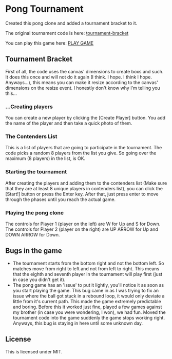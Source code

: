 # Pong Tournament

Created this pong clone and added a tournament bracket to it.

The original tournament code is here: [tournament-bracket](https://github.com/Kitanga/tournament-bracket)

You can play this game here: [PLAY GAME](http://htmlpreview.github.io/?https://github.com/Kitanga/pong-tournament/blob/master/index.html)

## Tournament Bracket

First of all, the code uses the canvas' dimensions to create boxs and such. It does this once and will not do it again (I think. I hope. I think I hope. Anyways...), this means you can make it resize according to the canvas' dimensions on the resize event. I honestly don't know why I'm telling you this...

### ...Creating players

You can create a new player by clicking the [Create Player] button. You add the name of the player and then take a quick photo of them.

### The Contenders List

This is a list of players that are going to participate in the tournament. The code picks a random 8 players from the list you give. So going over the maximum (8 players) in the list, is OK.

### Starting the tournament

After creating the players and adding them to the contenders list (Make sure that they are at least 8 unique players in contenders list), you can click the [Start!] button or press the Enter key.
After that, just press enter to move through the phases until you reach the actual game.

### Playing the pong clone

The controls for Player 1 (player on the left) are W for Up and S for Down.
The controls for Player 2 (player on the right) are UP ARROW for Up and DOWN ARROW for Down.

## Bugs in the game

- The tournament starts from the bottom right and not the bottom left. So matches move from right to left and not from left to right. This means that the eighth and seventh player in the tournament will play first (just in case you didn't get it).
- The pong game has an 'issue' to put it lightly, you'll notice it as soon as you start playing the game. This bug came in as I was trying to fix an issue where the ball got stuck in a rebound loop, it would only deviate a little from it's current path. This made the game extremely predictable and boring. Before this it worked just fine, played a few games against my brother (in case you were wondering, I won), we had fun. Moved the tournament code into the game suddenly the game stops working right. Anyways, this bug is staying in here until some unknown day.

## License

This is licensed under MIT.